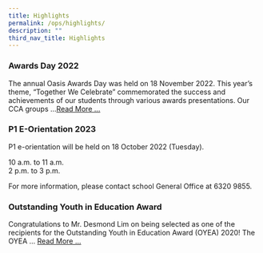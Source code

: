 ```yaml
---
title: Highlights
permalink: /ops/highlights/
description: ""
third_nav_title: Highlights
---
```

### Awards Day 2022

The annual Oasis Awards Day was held on 18 November 2022. This year’s theme, “Together We Celebrate” commemorated the success and achievements of our students through various awards presentations. Our CCA groups ...[Read More ...](https://staging.d6400o65xh90r.amplifyapp.com/ops/highlights/awards-day-2022)

### P1 E-Orientation 2023

P1 e-orientation will be held on 18 October 2022 (Tuesday).  

10 a.m. to 11 a.m. <br>
2 p.m. to 3 p.m.

For more information, please contact school General Office at 6320 9855.

### Outstanding Youth in Education Award

Congratulations to Mr. Desmond Lim on being selected as one of the recipients for the Outstanding Youth in Education Award (OYEA) 2020! The OYEA ... [Read More ...](https://staging.d6400o65xh90r.amplifyapp.com/ops/highlights/outstanding-youth-in-education-award)